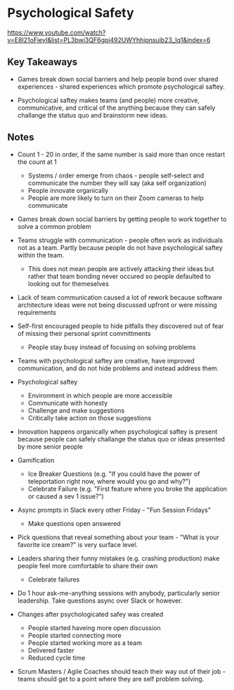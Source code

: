 # Psychological Safety

<https://www.youtube.com/watch?v=E8l21oFieyI&list=PL3bwi3QF6gpi492UWYhhipnsuib23_Iq1&index=6>

## Key Takeaways

* Games break down social barriers and help people bond over shared experiences - shared experiences which promote psychological saftey.

* Psychological saftey makes teams (and people) more creative, communicative, and critical of the anything because they can safely challange the status quo and brainstorm new ideas.

## Notes

* Count 1 - 20 in order, if the same number is said more than once restart the count at 1
  * Systems / order emerge from chaos - people self-select and communicate the number they will say (aka self organization)
  * People innovate organically
  * People are more likely to turn on their Zoom cameras to help communicate
* Games break down social barriers by getting people to work together to solve a common problem

* Teams struggle with communication - people often work as individuals not as a team. Partly because people do not have psychological saftey within the team.
  * This does not mean people are actively attacking their ideas but rather that team bonding never occured so people defaulted to looking out for themeselves

* Lack of team communication caused a lot of rework because software architecture ideas  were not being discussed upfront or were missing requirements
* Self-first encouraged people to hide pitfalls they discovered out of fear of missing their personal sprint committments
  * People stay busy instead of focusing on solving problems

* Teams with psychological saftey are creative, have improved communication, and do not hide problems and instead address them.

* Psychological saftey
  * Environment in which people are more accessible
  * Communicate with honesty
  * Challenge and make suggestions
  * Critically take action on those suggestions

* Innovation happens organically when psychological saftey is present because people can safely challange the status quo or ideas presented by more senior people

* Gamification
  * Ice Breaker Questions (e.g. "If you could have the power of teleportation right now, where would you go and why?")
  * Celebrate Failure (e.g. "First feature where you broke the application or caused a sev 1 issue?")
* Async prompts in Slack every other Friday - "Fun Session Fridays"
  * Make questions open answered
* Pick questions that reveal something about your team  - "What is your favorite ice cream?" is very surface level.

* Leaders sharing their funny mistakes (e.g. crashing production) make people feel more comfortable to share their own
  * Celebrate failures

* Do 1 hour ask-me-anything sessions with anybody, particularly senior leadership. Take questions async over Slack or however.

* Changes after psychologicated safey was created
  * People started haveing more open discussion
  * People started connecting more
  * People started working more as a team
  * Delivered faster
  * Reduced cycle time

* Scrum Masters / Agile Coaches should teach their way out of their job - teams should get to a point where they are self problem solving.
